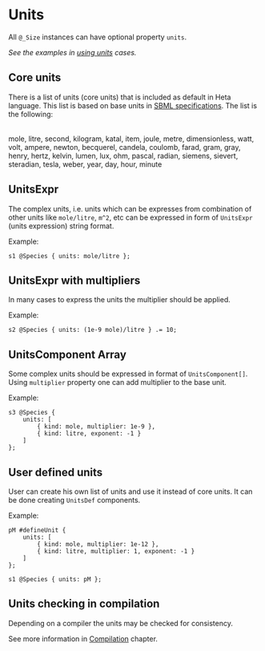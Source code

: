 # Units

All `@_Size` instances can have optional property `units`.

*See the examples in [using units](cases/using-units) cases.*

## Core units

There is a list of units (core units) that is included as default in Heta language. This list is based on base units in [SBML specifications](http://sbml.org/Documents/Specifications). The list is the following:

| |
| --- |
mole, litre, second, kilogram, katal,
item, joule, metre, dimensionless, watt,
volt, ampere, newton, becquerel, candela,
coulomb, farad, gram, gray, henry,
hertz, kelvin, lumen, lux, ohm,
pascal, radian, siemens, sievert, steradian,
tesla, weber, year, day, hour,
minute

## UnitsExpr

The complex units, i.e. units which can be expresses from combination of other units like `mole/litre`, `m^2`, etc can be expressed in form of `UnitsExpr` (units expression) string format.

Example:
```heta
s1 @Species { units: mole/litre };
```

## UnitsExpr with multipliers

In many cases to express the units the multiplier should be applied.

Example:
```heta
s2 @Species { units: (1e-9 mole)/litre } .= 10;
```

## UnitsComponent Array

Some complex units should be expressed in format of `UnitsComponent[]`. Using `multiplier` property one can add multiplier to the base unit.

Example:
```heta
s3 @Species {
    units: [
        { kind: mole, multiplier: 1e-9 },
        { kind: litre, exponent: -1 }
    ]
};
```

## User defined units

User can create his own list of units and use it instead of core units. It can be done creating `UnitsDef` components.

Example:
```heta
pM #defineUnit {
    units: [
        { kind: mole, multiplier: 1e-12 },
        { kind: litre, multiplier: 1, exponent: -1 }
    ]
};

s1 @Species { units: pM };
```

## Units checking in compilation

Depending on a compiler the units may be checked for consistency.

See more information in [Compilation](./compilation) chapter.



